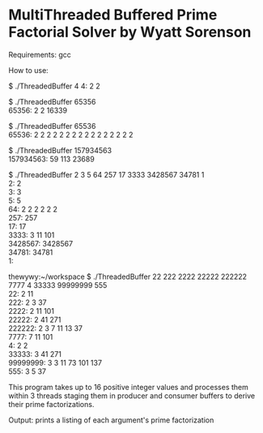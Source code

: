 # MultiThreaded Buffered Prime Factorial Solver by Wyatt Sorenson

Requirements: gcc

How to use: 

$ ./ThreadedBuffer 4
4: 2 2

$ ./ThreadedBuffer 65356  
65356: 2 2 16339  

$ ./ThreadedBuffer 65536  
65536: 2 2 2 2 2 2 2 2 2 2 2 2 2 2 2 2  

$ ./ThreadedBuffer 157934563  
157934563: 59 113 23689  

$ ./ThreadedBuffer 2 3 5 64 257 17 3333 3428567 34781 1  
2: 2  
3: 3  
5: 5  
64: 2 2 2 2 2 2  
257: 257  
17: 17  
3333: 3 11 101  
3428567: 3428567  
34781: 34781  
1:  

thewywy:~/workspace $ ./ThreadedBuffer 22 222 2222 22222 222222 7777 4 33333 99999999 555  
22: 2 11  
222: 2 3 37  
2222: 2 11 101  
22222: 2 41 271  
222222: 2 3 7 11 13 37  
7777: 7 11 101  
4: 2 2  
33333: 3 41 271  
99999999: 3 3 11 73 101 137  
555: 3 5 37  

This program takes up to 16 positive integer values and processes them within 3 threads staging them in 
producer and consumer buffers to derive their prime factorizations. 

Output: prints a listing of each argument's prime factorization